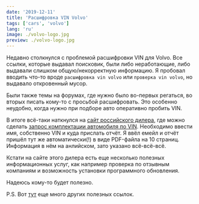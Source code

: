 ```yaml
---
date: '2019-12-11'
title: 'Расшифровка VIN Volvo'
tags: ['cars', 'volvo']
lang: 'ru'
image: ./volvo-logo.jpg
preview: ./volvo-logo.jpg
---
```


Недавно столкнулся с проблемой расшифровки VIN для Volvo. Все ссылки, которые выдавал поисковик, были либо неработающие, либо выдавали слишком общую/некорректную информацию. Я пробовал вводить что-то вроде `расшифровка vin volvo` или `проверка vin volvo`, но выдавало откровенный мусор.

Были также темы на форумах, где нужно было во-первых регаться, во вторых писать кому-то с просьбой расшифровать. Это особенно неудобно, когда нужно при подборе авто оперативно пробить VIN.

В итоге всё-таки наткнулся на [сайт российского дилера](https://volvocarm1.ru/), где можно сделать [запрос комплектации автомобиля по VIN](https://volvocarm1.ru/service/vin-info/). Необходимо ввести имя, собственно VIN и куда прислать отчёт. Я ввёл емейл и отчёт пришёл тут же автоматически(!) в виде PDF-файла на 10 страниц. Информация в нём на анлийском, зато указано всё-всё-всё.

Кстати на сайте этого дилера есть еще несколько полезных информационных услуг, как например проверка по отзывным компаниям и возможность установки программного обновления.

Надеюсь кому-то будет полезно.

P.S. Вот [тут](https://www.drive2.ru/b/523942030720631848/) еще много других полезных ссылок.
